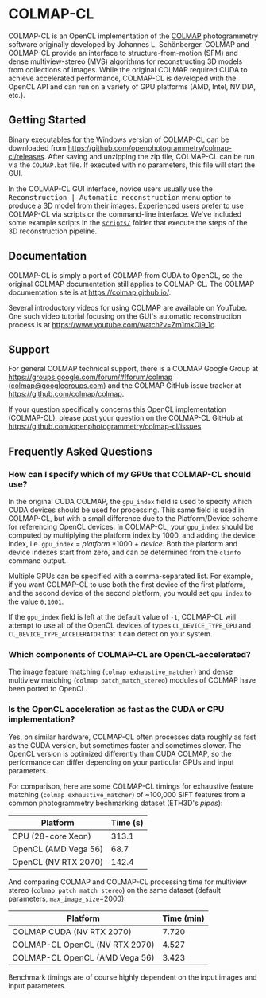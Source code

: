COLMAP-CL
=========
COLMAP-CL is an OpenCL implementation of the [COLMAP](https://demuc.de/colmap/) photogrammetry software originally developed by Johannes L. Schönberger. COLMAP and COLMAP-CL provide an interface to structure-from-motion (SFM) and dense multiview-stereo (MVS) algorithms for reconstructing 3D models from collections of images. While the original COLMAP required CUDA to achieve accelerated performance, COLMAP-CL is developed with the OpenCL API and can run on a variety of GPU platforms (AMD, Intel, NVIDIA, etc.).

Getting Started
---------------
Binary executables for the Windows version of COLMAP-CL can be downloaded from https://github.com/openphotogrammetry/colmap-cl/releases. After saving and unzipping the zip file, COLMAP-CL can be run via the `COLMAP.bat` file. If executed with no parameters, this file will start the GUI.

In the COLMAP-CL GUI interface, novice users usually use the <kbd>Reconstruction | Automatic reconstruction</kbd> menu option to produce a 3D model from their images. Experienced users prefer to use COLMAP-CL via scripts or the command-line interface. We've included some example scripts in the [`scripts/`](scripts) folder that execute the steps of the 3D reconstruction pipeline.

Documentation
-------------
COLMAP-CL is simply a port of COLMAP from CUDA to OpenCL, so the original COLMAP documentation still applies to COLMAP-CL. The COLMAP documentation site is at https://colmap.github.io/.

Several introductory videos for using COLMAP are available on YouTube. One such video tutorial focusing on the GUI's automatic reconstruction process is at https://www.youtube.com/watch?v=Zm1mkOi9_1c.

Support
-------
For general COLMAP technical support, there is a COLMAP Google Group at https://groups.google.com/forum/#!forum/colmap (colmap@googlegroups.com) and the COLMAP GitHub issue tracker at https://github.com/colmap/colmap.

If your question specifically concerns this OpenCL implementation (COLMAP-CL), please post your question on the COLMAP-CL GitHub at https://github.com/openphotogrammetry/colmap-cl/issues.

Frequently Asked Questions
--------------------------
### How can I specify which of my GPUs that COLMAP-CL should use?

In the original CUDA COLMAP, the `gpu_index` field is used to specify which CUDA devices should be used for processing. This same field is used in COLMAP-CL, but with a small difference due to the Platform/Device scheme for referencing OpenCL devices. In COLMAP-CL, your `gpu_index` should be computed by multiplying the platform index by 1000, and adding the device index, i.e. `gpu_index` = *platform* \*1000 + *device*. Both the platform and device indexes start from zero, and can be determined from the `clinfo` command output.

Multiple GPUs can be specified with a comma-separated list. For example, if you want COLMAP-CL to use both the first device of the first platform, and the second device of the second platform, you would set `gpu_index` to the value `0,1001`.

If the `gpu_index` field is left at the default value of `-1`, COLMAP-CL will attempt to use all of the OpenCL devices of types `CL_DEVICE_TYPE_GPU` and `CL_DEVICE_TYPE_ACCELERATOR` that it can detect on your system.

### Which components of COLMAP-CL are OpenCL-accelerated?

The image feature matching (`colmap exhaustive_matcher`) and dense multiview matching (`colmap patch_match_stereo`) modules of COLMAP have been ported to OpenCL.

### Is the OpenCL acceleration as fast as the CUDA or CPU implementation?

Yes, on similar hardware, COLMAP-CL often processes data roughly as fast as the CUDA version, but sometimes faster and sometimes slower. The OpenCL version is optimized differently than CUDA COLMAP, so the performance can differ depending on your particular GPUs and input parameters.

For comparison, here are some COLMAP-CL timings for exhaustive feature matching (`colmap exhaustive_matcher`) of ~100,000 SIFT features from a common photogrammetry bechmarking dataset (ETH3D's *pipes*):

| Platform | Time (s) |
| -------- | -------- |
| CPU (28-core Xeon) | 313.1 |
| OpenCL (AMD Vega 56) | 68.7 |
| OpenCL (NV RTX 2070) | 142.4 |

And comparing COLMAP and COLMAP-CL processing time for multiview stereo (`colmap patch_match_stereo`) on the same dataset (default parameters, `max_image_size`=2000):

|Platform | Time (min) |
|-------- | ----------- |
|COLMAP CUDA (NV RTX 2070) | 7.720 |
|COLMAP-CL OpenCL (NV RTX 2070) | 4.527 |
|COLMAP-CL OpenCL (AMD Vega 56) | 3.423 |

Benchmark timings are of course highly dependent on the input images and input parameters.
